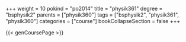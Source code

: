 +++
weight = 10
pokind = "po2014"
title = "physik361"
degree = "bsphysik2"
parents = ["physik360"]
tags = ["bsphysik2", "physik361", "physik360"]
categories = ["course"]
bookCollapseSection = false
+++

{{< genCoursePage >}}
